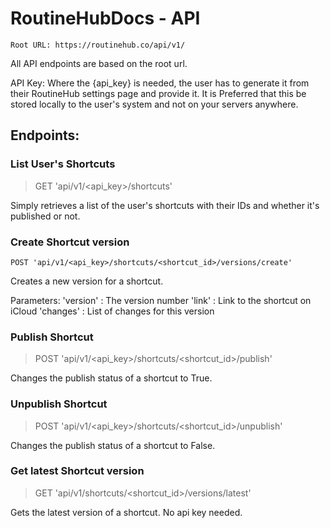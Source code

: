 # RoutineHubDocs - API

`Root URL: https://routinehub.co/api/v1/`

All API endpoints are based on the root url. 

API Key:
Where the {api_key} is needed, the user has to generate it from their RoutineHub settings page and provide it. It is Preferred that this be stored locally to the user's system and not on your servers anywhere.

## Endpoints:

### List User's Shortcuts
> GET 'api/v1/<api_key>/shortcuts'

Simply retrieves a list of the user's shortcuts with their IDs and whether it's published or not.

### Create Shortcut version
`POST 'api/v1/<api_key>/shortcuts/<shortcut_id>/versions/create'`

Creates a new version for a shortcut. 

Parameters:
'version' : The version number
'link' : Link to the shortcut on iCloud
'changes' : List of changes for this version

### Publish Shortcut
> POST 'api/v1/<api_key>/shortcuts/<shortcut_id>/publish'

Changes the publish status of a shortcut to True.

### Unpublish Shortcut
> POST 'api/v1/<api_key>/shortcuts/<shortcut_id>/unpublish'

Changes the publish status of a shortcut to False.

### Get latest Shortcut version
> GET 'api/v1/shortcuts/<shortcut_id>/versions/latest'

Gets the latest version of a shortcut. No api key needed.
